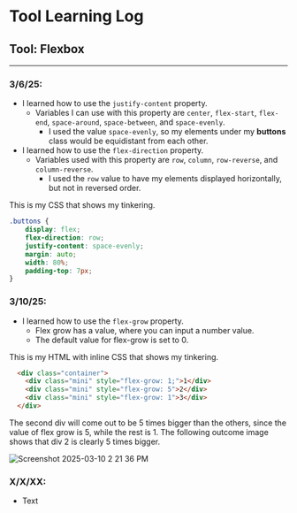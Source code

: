 # Tool Learning Log

## Tool: **Flexbox**

---

### 3/6/25:
* I learned how to use the `justify-content` property.
    * Variables I can use with this property are `center`, `flex-start`, `flex-end`, `space-around`, `space-between`, and `space-evenly`.
        * I used the value `space-evenly`, so my elements under my **buttons** class would be equidistant from each other.
* I learned how to use the `flex-direction` property.
    * Variables used with this property are `row`, `column`, `row-reverse`, and `column-reverse`.
        * I used the `row` value to have my elements displayed horizontally, but not in reversed order.

This is my CSS that shows my tinkering.
```css
.buttons {
    display: flex;
    flex-direction: row;
    justify-content: space-evenly;
    margin: auto;
    width: 80%;
    padding-top: 7px;
}
```

### 3/10/25:
* I learned how to use the `flex-grow` property.
    * Flex grow has a value, where you can input a number value.
    * The default value for flex-grow is set to 0.

This is my HTML with inline CSS that shows my tinkering.
```html
  <div class="container">
    <div class="mini" style="flex-grow: 1;">1</div>
    <div class="mini" style="flex-grow: 5">2</div>
    <div class="mini" style="flex-grow: 1">3</div>
  </div>
```

The second div will come out to be 5 times bigger than the others, since the value of flex grow is 5, while the rest is 1. The following outcome image shows that div 2 is clearly 5 times bigger.

![Screenshot 2025-03-10 2 21 36 PM](https://github.com/user-attachments/assets/fe3e596a-40fd-4823-82e2-4733b4d505af)


### X/X/XX:
* Text



